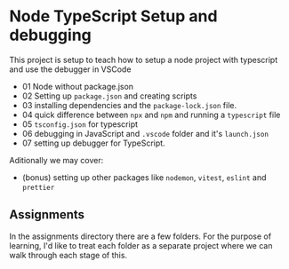 # Node TypeScript Setup and debugging

This project is setup to teach how to setup a node project with typescript and use the debugger in VSCode

- 01 Node without package.json
- 02 Setting up `package.json` and creating scripts
- 03 installing dependencies and the `package-lock.json` file.
- 04 quick difference between `npx` and `npm` and running a `typescript` file
- 05 `tsconfig.json` for typescript
- 06 debugging in JavaScript and `.vscode` folder and it's `launch.json`
- 07 setting up debugger for TypeScript.

Aditionally we may cover:
- (bonus) setting up other packages like `nodemon`, `vitest`, `eslint` and `prettier`

## Assignments

In the assignments directory there are a few folders. For the purpose of learning, I'd like to treat each folder as a separate project where we can walk through each stage of this.